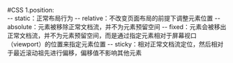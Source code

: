 #CSS
1.position:  
-- static：正常布局行为
-- relative：不改变页面布局的前提下调整元素位置
-- absolute：元素被移除正常文档流，并不为元素预留空间
-- fixed：元素会被移出正常文档流，并不为元素预留空间，而是通过指定元素相对于屏幕视口（viewport）的位置来指定元素位置
-- sticky：相对正常文档流定位，然后相对于最近滚动祖先进行偏移，偏移值不影响其他元素